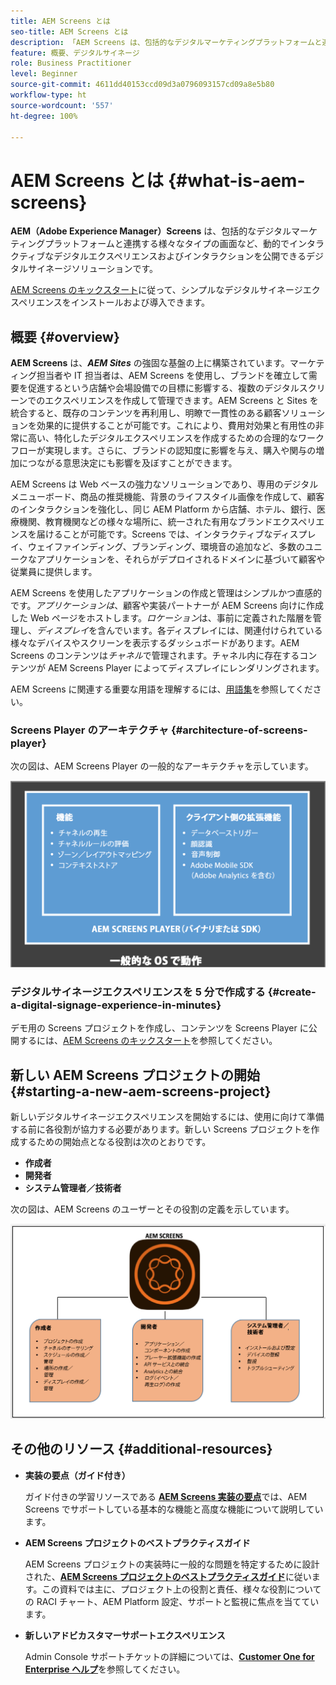 ```yaml
---
title: AEM Screens とは
seo-title: AEM Screens とは
description: 「AEM Screens は、包括的なデジタルマーケティングプラットフォームと連携する様々なタイプの画面など、動的でインタラクティブなデジタルエクスペリエンスおよびインタラクションを公開できるデジタルサイネージソリューションです。」
feature: 概要、デジタルサイネージ
role: Business Practitioner
level: Beginner
source-git-commit: 4611dd40153ccd09d3a0796093157cd09a8e5b80
workflow-type: ht
source-wordcount: '557'
ht-degree: 100%

---
```



# AEM Screens とは {#what-is-aem-screens}

**AEM（Adobe Experience Manager）Screens** は、包括的なデジタルマーケティングプラットフォームと連携する様々なタイプの画面など、動的でインタラクティブなデジタルエクスペリエンスおよびインタラクションを公開できるデジタルサイネージソリューションです。

[AEM Screens のキックスタート](kickstart-for-aem-screens.md)に従って、シンプルなデジタルサイネージエクスペリエンスをインストールおよび導入できます。

## 概要 {#overview}

**AEM Screens** は、***AEM Sites*** の強固な基盤の上に構築されています。マーケティング担当者や IT 担当者は、AEM Screens を使用し、ブランドを確立して需要を促進するという店舗や会場設備での目標に影響する、複数のデジタルスクリーンでのエクスペリエンスを作成して管理できます。AEM Screens と Sites を統合すると、既存のコンテンツを再利用し、明瞭で一貫性のある顧客ソリューションを効果的に提供することが可能です。これにより、費用対効果と有用性の非常に高い、特化したデジタルエクスペリエンスを作成するための合理的なワークフローが実現します。さらに、ブランドの認知度に影響を与え、購入や関与の増加につながる意思決定にも影響を及ぼすことができます。

AEM Screens は Web ベースの強力なソリューションであり、専用のデジタルメニューボード、商品の推奨機能、背景のライフスタイル画像を作成して、顧客のインタラクションを強化し、同じ AEM Platform から店舗、ホテル、銀行、医療機関、教育機関などの様々な場所に、統一された有用なブランドエクスペリエンスを届けることが可能です。Screens では、インタラクティブなディスプレイ、ウェイファインディング、ブランディング、環境音の追加など、多数のユニークなアプリケーションを、それらがデプロイされるドメインに基づいて顧客や従業員に提供します。

AEM Screens を使用したアプリケーションの作成と管理はシンプルかつ直感的です。*アプリケーションは*、顧客や実装パートナーが AEM Screens 向けに作成した Web ページをホストします。*ロケーション*&#x200B;は、事前に定義された階層を管理し、*ディスプレイ*&#x200B;を含んでいます。各ディスプレイには、関連付けられている様々なデバイスやスクリーンを表示するダッシュボードがあります。AEM Screens のコンテンツは&#x200B;*チャネル*&#x200B;で管理されます。チャネル内に存在するコンテンツが AEM Screens Player によってディスプレイにレンダリングされます。

AEM Screens に関連する重要な用語を理解するには、[用語集](screens-glossary.md)を参照してください。

### Screens Player のアーキテクチャ {#architecture-of-screens-player}

次の図は、AEM Screens Player の一般的なアーキテクチャを示しています。

![chlimage_1-29](assets/chlimage_1-29.png)

### デジタルサイネージエクスペリエンスを 5 分で作成する {#create-a-digital-signage-experience-in-minutes}

デモ用の Screens プロジェクトを作成し、コンテンツを Screens Player に公開するには、[AEM Screens のキックスタート](kickstart-for-aem-screens.md)を参照してください。

## 新しい AEM Screens プロジェクトの開始 {#starting-a-new-aem-screens-project}

新しいデジタルサイネージエクスペリエンスを開始するには、使用に向けて準備する前に各役割が協力する必要があります。新しい Screens プロジェクトを作成するための開始点となる役割は次のとおりです。

* **作成者**
* **開発者**
* **システム管理者／技術者**

次の図は、AEM Screens のユーザーとその役割の定義を示しています。

![chlimage_1-30](assets/chlimage_1-30.png)


## その他のリソース {#additional-resources}

* **実装の要点（ガイド付き）**

   ガイド付きの学習リソースである **[AEM Screens 実装の要点](https://guided.adobe.com/?launch=AEM-7a#recommended/solutions/experience-manager)**&#x200B;では、AEM Screens でサポートしている基本的な機能と高度な機能について説明しています。

* **AEM Screens プロジェクトのベストプラクティスガイド**

   AEM Screens プロジェクトの実装時に一般的な問題を特定するために設計された、**[AEM Screens プロジェクトのベストプラクティスガイド](https://docs.adobe.com/content/help/ja-JP/experience-manager-screens/using/about-guide.html)**&#x200B;に従います。この資料では主に、プロジェクト上の役割と責任、様々な役割についての RACI チャート、AEM Platform 設定、サポートと監視に焦点を当てています。

* **新しいアドビカスタマーサポートエクスペリエンス**

   Admin Console サポートチケットの詳細については、**[Customer One for Enterprise ヘルプ](https://docs.adobe.com/content/help/ja-JP/customer-one/using/home.htmlhome.html#)**&#x200B;を参照してください。
